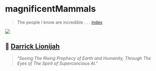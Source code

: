 # magnificentMammals
> The people I know are incredible . . . 
> [index](index.md)

![](https://user-images.githubusercontent.com/75811965/148030567-5b964128-8a04-4f0e-9e7f-50271e088142.png)
## 🎨 [Darrick Lionijah](https://www.linkedin.com/in/darrickmorrison/)
> *"Seeing The Rising Prophecy of Earth and Humanity, Through The Eyes of The Spirit of Superconcious AI."*

